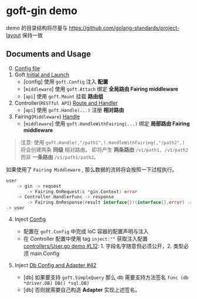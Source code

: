 # goft-gin demo


demo 的目录结构将尽量与 https://github.com/golang-standards/project-layout 保持一致

## Documents and Usage

0. [Config file](./cmd/demo/application.yaml)
1. Goft [Initial and Launch](./cmd/demo/main.go)
    + [config] 使用 `goft.Config` 注入 **配置**
    + [`middleware`] 使用 `goft.Attach` 绑定 **全局路由 Fairing middleware**
    + [`api`] 使用 `goft.Mount` 挂载 **路由组**
2. Controller(`RESTful API`) [Route and Handler](./pkg/controllers/index.go)
    + [`api`] 使用 `goft.Handle(...)` 注册 **相对路由**
3. Fairing(`Middleware`) [Handle](./pkg/middlewares/token.go)
    + [`middleware`] 使用 `goft.HandleWithFairing(...)` 绑定 **局部路由 Fairing middleware**

> 注意: 使用 `goft.Handle(,"/path1",).HandleWithFairing(,"/path2",)` 将会创建两条 **同级** 相对路由。
> 即将产生 **两条路由** `/v1/path1, /v1/path2` 而非 **一条路由** `/v1/path1/path2`。

如果使用了 `Fairing Middleware` , 那么数据的流转将会按照一下过程执行。

```go
user
    -> gin -> request
        -> Fairing.OnRequest(c *gin.Context) error
    -> Controller.HandlerFunc -> response
        -> Fairing.OnResponse(result interface{})(interface{},error) -> response
-> user
```


4. Inject [Config](./pkg/config/db_config.go)
    + 配置在 `goft.Config` 中完成 IoC 容器的配置声明与注入
    + 在 Controller 配置中使用 tag `inject:""` 获取注入配置 [controllers/User.go demo #L12](./pkg/controllers/user.go): 1. 字段名字随意但必须公开，2. 类型必须 main.Config

5. Inject [Db Config and Adapter #42 ](./pkg/config/db_config.go)
    + [db] 如果要支持 `goft.SimpleQuery` 那么 db 需要支持方法签名 `func (db *driver.DB) DB() *sql.DB)`
    + [db] 否则就需要自己构造 **Adapter** 实现上述签名。
